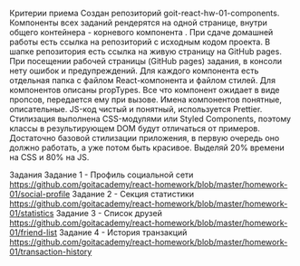 Критерии приема
Создан репозиторий goit-react-hw-01-components.
Компоненты всех заданий рендерятся на одной странице, внутри общего контейнера - корневого компонента <App>.
При сдаче домашней работы есть ссылка на репозиторий с исходным кодом проекта.
В шапке репозитория есть ссылка на живую страницу на GitHub pages.
При посещении рабочей страницы (GitHub pages) задания, в консоли нету ошибок и предупреждений.
Для каждого компонента есть отдельная папка с файлом React-компонента и файлом стилей.
Для компонентов описаны propTypes.
Все что компонент ожидает в виде пропсов, передается ему при вызове.
Имена компонентов понятные, описательные.
JS-код чистый и понятный, используется Prettier.
Стилизация выполнена CSS-модулями или Styled Components, поэтому классы в результирующем DOM будут отличаться от примеров.
Достаточно базовой стилизации приложения, в первую очередь оно должно работать, а уже потом быть красивое. Выделяй 20% времени на CSS и 80% на JS.
  
Задания
Задание 1 - Профиль социальной сети https://github.com/goitacademy/react-homework/blob/master/homework-01/social-profile
Задание 2 - Секция статистики https://github.com/goitacademy/react-homework/blob/master/homework-01/statistics
Задание 3 - Список друзей https://github.com/goitacademy/react-homework/blob/master/homework-01/friend-list
Задание 4 - История транзакций  https://github.com/goitacademy/react-homework/blob/master/homework-01/transaction-history
